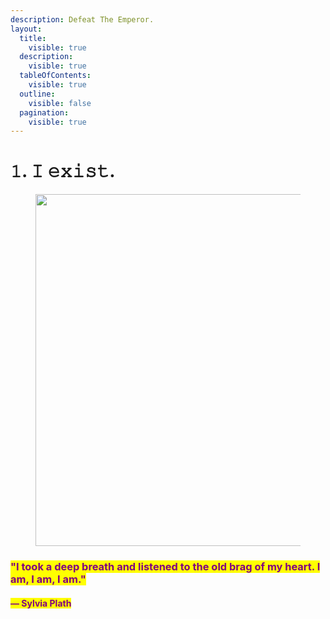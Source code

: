 ```yaml
---
description: Defeat The Emperor.
layout:
  title:
    visible: true
  description:
    visible: true
  tableOfContents:
    visible: true
  outline:
    visible: false
  pagination:
    visible: true
---
```


# 𝟷. 𝙸 𝚎𝚡𝚒𝚜𝚝.

<figure><img src="../../../../../../.gitbook/assets/pexels-btgl-♡-10926597.jpg" alt="" width="563"><figcaption></figcaption></figure>

### <mark style="color:purple;">"I took a deep breath and listened to the old brag of my heart. I am, I am, I am."</mark>

#### <mark style="color:purple;">― Sylvia Plath</mark>
